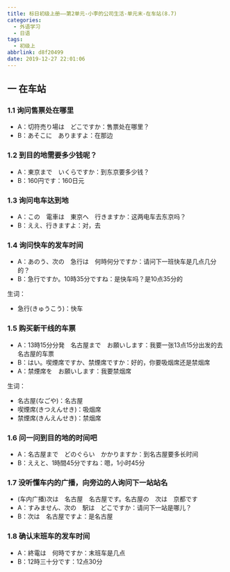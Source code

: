 ```yaml
---
title: 标日初级上册——第2单元-小李的公司生活-单元末-在车站(8.7)
categories:
  - 外语学习
  - 日语
tags:
  - 初级上
abbrlink: d8f20499
date: 2019-12-27 22:01:06
---
```

## 一 在车站

### 1.1 询问售票处在哪里

* A：切符売り場は　どこですか：售票处在哪里？
* B：あそこに　ありますよ：在那边

<!--more-->

### 1.2 到目的地需要多少钱呢？

* A：東京まで　いくらですか：到东京要多少钱？
* B：160円です：160日元

### 1.3 询问电车达到地

* A：この　電車は　東京へ　行きますか：这两电车去东京吗？
* B：ええ、行きますよ：对，去

### 1.4 询问快车的发车时间

* A：あのう、次の　急行は　何時何分ですか：请问下一班快车是几点几分的？
* B：急行ですか。10時35分ですね：是快车吗？是10点35分的

生词：

* 急行(きゅうこう)：快车

### 1.5 购买新干线的车票

* A：13時15分分発　名古屋まで　お願いします：我要一张13点15分出发的去名古屋的车票
* B：はい。喫煙席ですか、禁煙席ですか：好的，你要吸烟席还是禁烟席
* A：禁煙席を　お願いします：我要禁烟席

生词：

* 名古屋(なごや)：名古屋
* 喫煙席(きつえんせき)：吸烟席
* 禁煙席(きんえんせき)：禁烟席

### 1.6 问一问到目的地的时间吧

* A：名古屋まで　どのぐらい　かかりますか：到名古屋要多长时间
* B：ええと、1時間45分ですね：嗯，1小时45分

### 1.7 没听懂车内的广播，向旁边的人询问下一站站名

* (车内广播)次は　名古屋　名古屋です。名古屋の　次は　京都です
* A：すみません、次の　駅は　どこですか：请问下一站是哪儿？
* B：次は　名古屋ですよ：是名古屋

### 1.8 确认末班车的发车时间

* A：終電は　何時ですか：末班车是几点
* B：12時三十分です：12点30分


